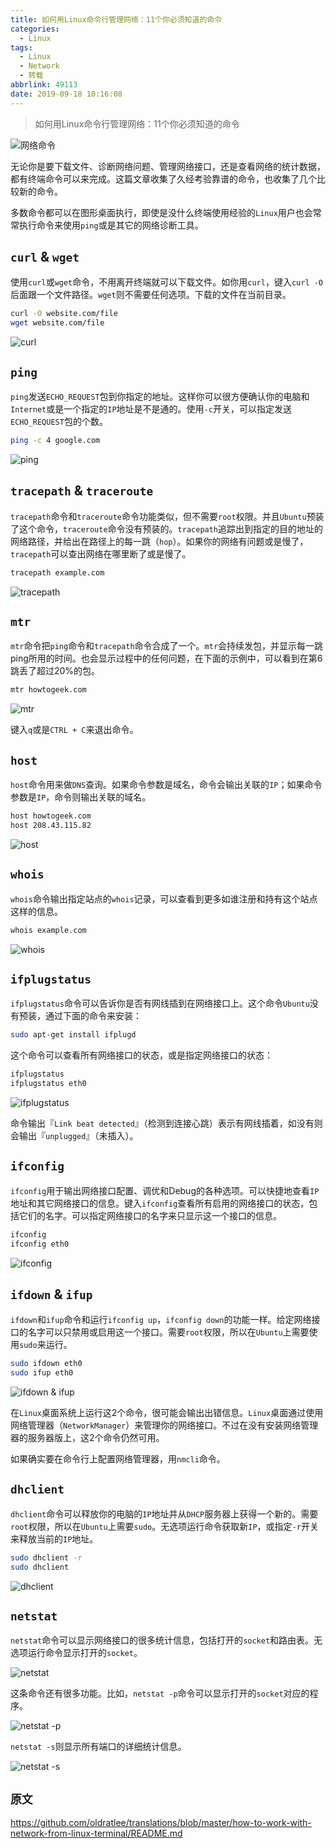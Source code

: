 ```yaml
---
title: 如何用Linux命令行管理网络：11个你必须知道的命令
categories:
  - Linux
tags:
  - Linux
  - Network
  - 转载
abbrlink: 49113
date: 2019-09-18 10:16:08
---
```


> 如何用Linux命令行管理网络：11个你必须知道的命令

<!-- more -->

![网络命令](/images/how-to-work-with-network-from-linux-terminal/network-commands-header.png)

无论你是要下载文件、诊断网络问题、管理网络接口，还是查看网络的统计数据，都有终端命令可以来完成。这篇文章收集了久经考验靠谱的命令，也收集了几个比较新的命令。

多数命令都可以在图形桌面执行，即使是没什么终端使用经验的`Linux`用户也会常常执行命令来使用`ping`或是其它的网络诊断工具。

`curl` & `wget`
---------------------

使用`curl`或`wget`命令，不用离开终端就可以下载文件。如你用`curl`，键入`curl -O`后面跟一个文件路径。`wget`则不需要任何选项。下载的文件在当前目录。

```bash
curl -O website.com/file
wget website.com/file
```

![curl](/images/how-to-work-with-network-from-linux-terminal/curl.png)

`ping`
---------------------

`ping`发送`ECHO_REQUEST`包到你指定的地址。这样你可以很方便确认你的电脑和`Internet`或是一个指定的`IP`地址是不是通的。使用`-c`开关，可以指定发送`ECHO_REQUEST`包的个数。

```bash
ping -c 4 google.com
```

![ping](/images/how-to-work-with-network-from-linux-terminal/ping.png)

`tracepath` & `traceroute`
---------------------

`tracepath`命令和`traceroute`命令功能类似，但不需要`root`权限。并且`Ubuntu`预装了这个命令，`traceroute`命令没有预装的。`tracepath`追踪出到指定的目的地址的网络路径，并给出在路径上的每一跳（`hop`）。如果你的网络有问题或是慢了，`tracepath`可以查出网络在哪里断了或是慢了。

```bash
tracepath example.com
```

![tracepath](/images/how-to-work-with-network-from-linux-terminal/tracepath.png)

`mtr`
---------------------

`mtr`命令把`ping`命令和`tracepath`命令合成了一个。`mtr`会持续发包，并显示每一跳ping所用的时间。也会显示过程中的任何问题，在下面的示例中，可以看到在第6跳丢了超过20%的包。

```bash
mtr howtogeek.com
```

![mtr](/images/how-to-work-with-network-from-linux-terminal/mtr.png)

键入`q`或是`CTRL + C`来退出命令。

`host`
---------------------

`host`命令用来做`DNS`查询。如果命令参数是域名，命令会输出关联的`IP`；如果命令参数是`IP`，命令则输出关联的域名。

```bash
host howtogeek.com
host 208.43.115.82
```

![host](/images/how-to-work-with-network-from-linux-terminal/host.png)

`whois`
---------------------

`whois`命令输出指定站点的`whois`记录，可以查看到更多如谁注册和持有这个站点这样的信息。

```bash
whois example.com
```

![whois](/images/how-to-work-with-network-from-linux-terminal/whois.png)

`ifplugstatus`
---------------------

`ifplugstatus`命令可以告诉你是否有网线插到在网络接口上。这个命令`Ubuntu`没有预装，通过下面的命令来安装：

```bash
sudo apt-get install ifplugd
```

这个命令可以查看所有网络接口的状态，或是指定网络接口的状态：

```bash
ifplugstatus
ifplugstatus eth0
```

![ifplugstatus](/images/how-to-work-with-network-from-linux-terminal/ifplugstatus.png)

命令输出『`Link beat detected`』（检测到连接心跳）表示有网线插着，如没有则会输出『`unplugged`』（未插入）。

`ifconfig`
---------------------

`ifconfig`用于输出网络接口配置、调优和Debug的各种选项。可以快捷地查看`IP`地址和其它网络接口的信息。键入`ifconfig`查看所有启用的网络接口的状态，包括它们的名字。可以指定网络接口的名字来只显示这一个接口的信息。

```bash
ifconfig
ifconfig eth0
```

![ifconfig](/images/how-to-work-with-network-from-linux-terminal/ifconfig.png)

`ifdown` & `ifup`
---------------------

`ifdown`和`ifup`命令和运行`ifconfig up`，`ifconfig down`的功能一样。给定网络接口的名字可以只禁用或启用这一个接口。需要`root`权限，所以在`Ubuntu`上需要使用`sudo`来运行。

```bash
sudo ifdown eth0
sudo ifup eth0
```

![ifdown & ifup](/images/how-to-work-with-network-from-linux-terminal/ifdown-ifup.png)

在`Linux`桌面系统上运行这2个命令，很可能会输出出错信息。`Linux`桌面通过使用网络管理器（`NetworkManager`）来管理你的网络接口。不过在没有安装网络管理器的服务器版上，这2个命令仍然可用。

如果确实要在命令行上配置网络管理器，用`nmcli`命令。

`dhclient`
---------------------

`dhclient`命令可以释放你的电脑的`IP`地址并从`DHCP`服务器上获得一个新的。需要`root`权限，所以在`Ubuntu`上需要`sudo`。无选项运行命令获取新`IP`，或指定`-r`开关来释放当前的`IP`地址。

```bash
sudo dhclient -r
sudo dhclient
```

![dhclient](/images/how-to-work-with-network-from-linux-terminal/dhclient.png)

`netstat`
---------------------

`netstat`命令可以显示网络接口的很多统计信息，包括打开的`socket`和路由表。无选项运行命令显示打开的`socket`。

![netstat](/images/how-to-work-with-network-from-linux-terminal/netstat.png)

这条命令还有很多功能。比如，`netstat -p`命令可以显示打开的`socket`对应的程序。

![netstat -p](/images/how-to-work-with-network-from-linux-terminal/netstat-p.png)

`netstat -s`则显示所有端口的详细统计信息。

![netstat -s](/images/how-to-work-with-network-from-linux-terminal/netstat-s.png)

`原文`
---------------------
https://github.com/oldratlee/translations/blob/master/how-to-work-with-network-from-linux-terminal/README.md